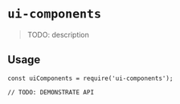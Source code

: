 # `ui-components`

> TODO: description

## Usage

```
const uiComponents = require('ui-components');

// TODO: DEMONSTRATE API
```
